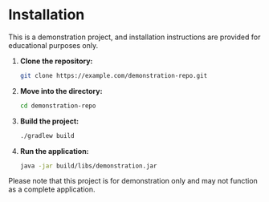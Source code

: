 # Installation

This is a demonstration project, and installation instructions are provided for educational purposes only.

1. **Clone the repository:**
   ```bash
   git clone https://example.com/demonstration-repo.git
   ```

2. **Move into the directory:**
   ```bash
   cd demonstration-repo
   ```

3. **Build the project:**
   ```bash
   ./gradlew build
   ```

4. **Run the application:**
   ```bash
   java -jar build/libs/demonstration.jar
   ```

Please note that this project is for demonstration only and may not function as a complete application.